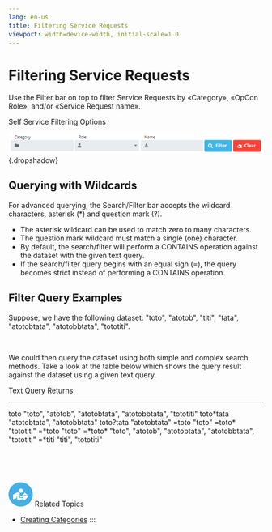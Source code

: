 ```yaml
---
lang: en-us
title: Filtering Service Requests
viewport: width=device-width, initial-scale=1.0
---
```


#  Filtering Service Requests

Use the Filter bar on top to filter Service Requests by «Category»,
«OpCon Role», and/or «Service Request name».

Self Service Filtering Options

![Self Service Filtering Options](../../../Resources/Images/SM/Filtering-Service-Requests_new.png "Self Service Filtering Options"){.dropshadow}

## Querying with Wildcards

For advanced querying, the Search/Filter bar accepts the wildcard
characters, asterisk (\*) and question mark (?).

-   The asterisk wildcard can be used to match zero to many characters.
-   The question mark wildcard must match a single (one) character.
-   By default, the search/filter will perform a CONTAINS operation
    against the dataset with the given text query.
-   If the search/filter query begins with an equal sign (=), the query
    becomes strict instead of performing a CONTAINS operation.

## Filter Query Examples

Suppose, we have the following dataset: \"toto\", \"atotob\", \"titi\",
\"tata\", \"atotobtata\", \"atotobbtata\", \"tototiti\".

 

We could then query the dataset using both simple and complex search
methods. Take a look at the table below which shows the query result
against the dataset using a given text query.

  Text Query   Returns
  ------------ ---------------------------------------------------------------------
  toto         \"toto\", \"atotob\", \"atotobtata\", \"atotobbtata\", \"tototiti\"
  toto\*tata   \"atotobtata\", \"atotobbtata\"
  toto?tata    \"atotobtata\"
  =toto        \"toto\"
  =toto\*      \"tototiti\"
  =\*toto      \"toto\"
  =\*toto\*    \"toto\", \"atotob\", \"atotobtata\", \"atotobbtata\", \"tototiti\"
  =\*titi      \"titi\", \"tototiti\"

 

 

![White \"person reading\" icon on blue circular background](../../../Resources/Images/moreinfo-icon(48x48).png "More Info icon")
Related Topics

-   [Creating Categories](Creating-Categories.md)
:::

 

